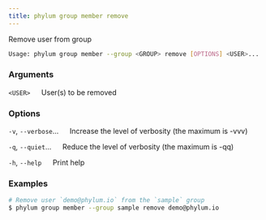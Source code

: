 ```yaml
---
title: phylum group member remove
---
```


Remove user from group

```sh
Usage: phylum group member --group <GROUP> remove [OPTIONS] <USER>...
```

### Arguments

`<USER>`
&emsp; User(s) to be removed

### Options

`-v`, `--verbose`...
&emsp; Increase the level of verbosity (the maximum is -vvv)

`-q`, `--quiet`...
&emsp; Reduce the level of verbosity (the maximum is -qq)

`-h`, `--help`
&emsp; Print help

### Examples

```sh
# Remove user `demo@phylum.io` from the `sample` group
$ phylum group member --group sample remove demo@phylum.io
```

